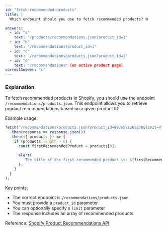 ```yaml
---
id: "fetch-recommended-products"
title: |
  Which endpoint should you use to fetch recommended products? 🌐

answers:
  - id: "a"
    text: "/products/recommendations.json?product_id=1"
  - id: "b"
    text: "/recommendations?product_id=1"
  - id: "c"
    text: "/recommendations/products.json?product_id=1"
  - id: "d"
    text: "/recommendations" (on active product page)
correctAnswer: "c"
---
```


### Explanation

To fetch recommended products in Shopify, you should use the endpoint `/recommendations/products.json`. This endpoint allows you to retrieve product recommendations based on a given product ID.

Example usage:

```javascript
fetch("/recommendations/products.json?product_id=9976571265370&limit=4")
  .then(response => response.json())
  .then(({ products }) => {
    if (products.length > 0) {
      const firstRecommendedProduct = products[0];

      alert(
        `The title of the first recommended product is: ${firstRecommendedProduct.title}`
      );
    }
  }
);
```

Key points:
- The correct endpoint is `/recommendations/products.json`
- You must provide a `product_id` parameter
- You can optionally specify a `limit` parameter
- The response includes an array of recommended products

Reference: [Shopify Product Recommendations API](https://shopify.dev/api/ajax/reference/recommendations) 